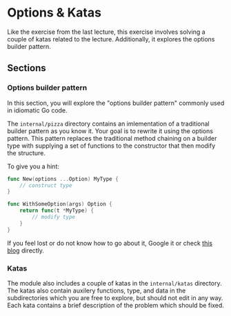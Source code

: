 # Options & Katas

Like the exercise from the last lecture, this exercise involves solving a couple of katas related to the lecture. Additionally, it explores the options builder pattern.

## Sections

### Options builder pattern

In this section, you will explore the "options builder pattern" commonly used in idiomatic Go code.

The `internal/pizza` directory contains an imlementation of a traditional builder pattern as you know it. Your goal is to rewrite it using the options pattern. This pattern replaces the traditional method chaining on a builder type with supplying a set of functions to the constructor that then modify the structure.

To give you a hint:

```go
func New(options ...Option) MyType {
    // construct type
}
```

```go
func WithSomeOption(args) Option {
    return func(t *MyType) {
        // modify type
    }
}
```

If you feel lost or do not know how to go about it, Google it or check [this blog](https://golang.cafe/blog/golang-functional-options-pattern.html) directly.

### Katas

The module also includes a couple of katas in the `internal/katas` directory. The katas also contain auxilery functions, type, and data in the subdirectories which you are free to explore, but should not edit in any way. Each kata contains a brief description of the problem which should be fixed.
